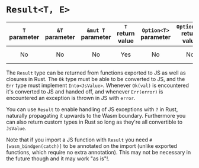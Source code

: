 # `Result<T, E>`

| `T` parameter | `&T` parameter | `&mut T` parameter | `T` return value | `Option<T>` parameter | `Option<T>` return value | JavaScript representation |
|:---:|:---:|:---:|:---:|:---:|:---:|:---:|
| No | No | No | Yes | No | No | Same as `T`, or an exception |

The `Result` type can be returned from functions exported to JS as well as
closures in Rust. The `Ok` type must be able to be converted to JS, and the
`Err` type must implement `Into<JsValue>`. Whenever `Ok(val)` is encountered
it's converted to JS and handed off, and whenever `Err(error)` is encountered
an exception is thrown in JS with `error`.

You can use `Result` to enable handling of JS exceptions with `?` in Rust,
naturally propagating it upwards to the Wasm boundary. Furthermore you can also
return custom types in Rust so long as they're all convertible to `JsValue`.

Note that if you import a JS function with `Result` you need
`#[wasm_bindgen(catch)]` to be annotated on the import (unlike exported
functions, which require no extra annotation). This may not be necessary in the
future though and it may work "as is"!.
